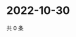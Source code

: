 # 2022-10-30

共 0 条

<!-- BEGIN WEIBO -->
<!-- 最后更新时间 Sun Oct 30 2022 00:23:18 GMT+0800 (China Standard Time) -->

<!-- END WEIBO -->
